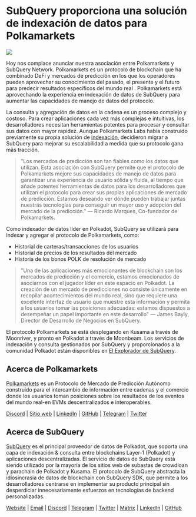 # SubQuery proporciona una solución de indexación de datos para Polkamarkets

![](https://miro.medium.com/max/1400/0*KRx5x-Oaz7mfHPuJ)

Hoy nos complace anunciar nuestra asociación entre Polkamarkets y SubQuery Network. Polkamarkets es un protocolo de blockchain que ha combinado DeFi y mercados de predicción en los que los operadores pueden aprovechar su conocimiento del pasado, el presente y el futuro para predecir resultados específicos del mundo real . Polkamarkets está aprovechando la experiencia en indexación de datos de SubQuery para aumentar las capacidades de manejo de datos del protocolo.

La consulta y agregación de datos en la cadena es un proceso complejo y costoso. Para crear aplicaciones cada vez más complejas e intuitivas, los desarrolladores necesitan herramientas potentes para procesar y consultar sus datos con mayor rapidez. Aunque Polkamarkets Labs había construido previamente su propia solución de [indexación](https://github.com/Polkamarkets/polkamarkets-api), decidieron migrar a SubQuery para mejorar su escalabilidad a medida que su protocolo gana más tracción.

> "Los mercados de predicción son tan fiables como los datos que utilizan. Esta asociación con SubQuery permite que el protocolo de Polkamarkets mejore sus capacidades de manejo de datos para garantizar una experiencia de usuario sólida y fluida, al tiempo que añade potentes herramientas de datos para los desarrolladores que utilizan el protocolo para crear sus propias aplicaciones de mercado de predicción. Estamos deseando ver dónde pueden trabajar juntas nuestras tecnologías para conseguir un mayor uso y adopción del mercado de la predicción." — Ricardo Marques, Co-fundador de Polkamarkets.

Como indexador de datos líder en Polkadot, SubQuery se utilizará para indexar y agregar el protocolo de Polkamarkets, como:

- Historial de carteras/transacciones de los usuarios
- Historial de precios de los resultados del mercado
- Historia de los bonos POLK de resolución de mercado

> "Una de las aplicaciones más emocionantes de blockchain son los mercados de predicción y el comercio, estamos emocionados de asociarnos con el jugador líder en este espacio en Polkadot. La creación de un mercado de predicciones no consiste únicamente en recopilar acontecimientos del mundo real, sino que requiere una excelente interfaz de usuario que muestre esta información y permita a los usuarios tomar las posiciones adecuadas: estamos dispuestos a desempeñar un papel importante en este desarrollo" — James Bayly, Director de Desarrollo de Negocios en SubQuery.

El protocolo Polkamarkets se está desplegando en Kusama a través de Moonriver, y pronto en Polkadot a través de Moonbeam. Los servicios de indexación y consulta gestionados por SubQuery y proporcionados a la comunidad Polkadot están disponibles en [El Explorador de SubQuery](https://explorer.subquery.network/).

## Acerca de Polkamarkets

[Polkamarkets](https://www.polkamarkets.com/) es un Protocolo de Mercado de Predicción Autónomo construido para el intercambio de información entre cadenas y el comercio donde los usuarios toman posiciones sobre los resultados de los eventos del mundo real-en EVMs descentralizados e interoperables.

[Discord](https://discord.gg/polkamarkets) | [Sitio web](https://polkamarkets.com/) | [LinkedIn](https://www.linkedin.com/company/polkamarkets/) | [GitHub](https://github.com/Polkamarkets) | [Telegram](http://t.me/polkamarkets) | [Twitter](https://twitter.com/polkamarkets)

## Acerca de SubQuery

[SubQuery](https://subquery.network/) es el principal proveedor de datos de Polkadot, que soporta una capa de indexación & consulta entre blockchains Layer-1 (Polkadot) y aplicaciones descentralizadas. El servicio de datos de SubQuery está siendo utilizado por la mayoría de los sitios web de subastas de crowdloan y parachain de Polkadot y Kusama. El protocolo de SubQuery abstracta la idiosincrasia de datos de blockchain con SubQuery SDK, que permite a los desarrolladores centrarse en implementar su producto principal sin desperdiciar innecesariamente esfuerzos en tecnologías de backend personalizadas.

[Website](https://subquery.network/) | [Email](hello@subquery.network) | [Discord](https://discord.com/invite/78zg8aBSMG) | [Telegram](https://t.me/subquerynetwork) | [Twitter](https://twitter.com/subquerynetwork) | [Matrix](https://matrix.to/#/#subquery:matrix.org) | [LinkedIn](https://www.linkedin.com/company/subquery) | [GitHub](https://github.com/subquery)
